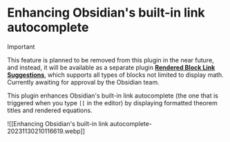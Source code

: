 # Enhancing Obsidian's built-in link autocomplete

> [!important]
> This feature is planned to be removed from this plugin in the near future, and instead, it will be available as a separate plugin [**Rendered Block Link Suggestions**](https://github.com/RyotaUshio/obsidian-rendered-block-link-suggestions), which supports all types of blocks not limited to display math. Currently awaiting for approval by the Obsidian team.

This plugin enhances Obsidian's built-in link autocomplete (the one that is triggered when you type `[[` in the editor) by displaying formatted theorem titles and rendered equations.

![[Enhancing Obsidian's built-in link autocomplete-20231130210116619.webp]]
